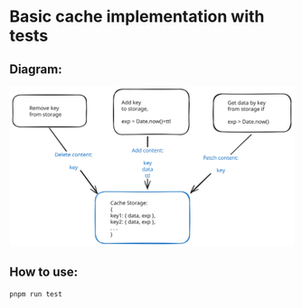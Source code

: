 # Basic cache implementation with tests

## Diagram:

![diagram](https://raw.githubusercontent.com/velsa/basic-cache/main/diagram.svg)

## How to use:

```bash
pnpm run test
```
